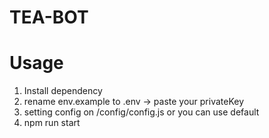 # TEA-BOT

# Usage
1) Install dependency
2) rename env.example to .env -> paste your privateKey
3) setting config on /config/config.js or you can use default
4) npm run start 